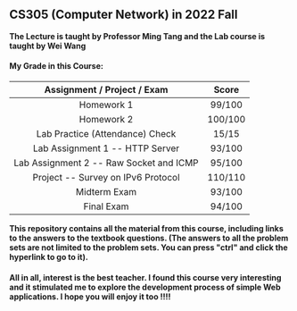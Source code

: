 ## CS305 (Computer Network) in 2022 Fall

**The Lecture is taught by Professor Ming Tang and the Lab course is taught by Wei Wang**

#### My Grade in this Course:

|       Assignment / Project / Exam       |               Score               |
| :-------------------------------------: | :-------------------------------: |
|               Homework 1                |              99/100               |
|               Homework 2                |              100/100              |
|     Lab Practice (Attendance) Check     |               15/15               |
|     Lab Assignment 1 -- HTTP Server     |              93/100               |
| Lab Assignment 2 -- Raw Socket and ICMP |              95/100               |
|   Project -- Survey on IPv6 Protocol    |              110/110              |
|              Midterm Exam               |              93/100               |
|               Final Exam                |              94/100               |

**This repository contains all the material from this course, including links to the answers to the textbook questions.   (The answers to all the problem sets are not limited to the problem sets. You can press "ctrl" and click the hyperlink to go to it).**

#### All in all, interest is the best teacher. I found this course very interesting and it stimulated me to explore the development process of simple Web applications. I hope you will enjoy it too !!!!

